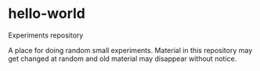 # hello-world
Experiments repository

A place for doing random small experiments.
Material in this repository may get changed at random and old material may disappear without notice.

